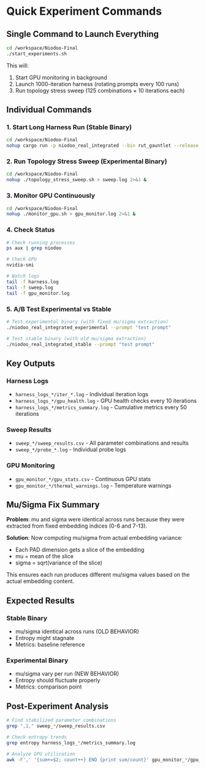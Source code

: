 # Quick Experiment Commands

## Single Command to Launch Everything

```bash
cd /workspace/Niodoo-Final
./start_experiments.sh
```

This will:
1. Start GPU monitoring in background
2. Launch 1000-iteration harness (rotating prompts every 100 runs)
3. Run topology stress sweep (125 combinations × 10 iterations each)

## Individual Commands

### 1. Start Long Harness Run (Stable Binary)
```bash
cd /workspace/Niodoo-Final
nohup cargo run -p niodoo_real_integrated --bin rut_gauntlet --release > harness.log 2>&1 &
```

### 2. Run Topology Stress Sweep (Experimental Binary)
```bash
cd /workspace/Niodoo-Final
nohup ./topology_stress_sweep.sh > sweep.log 2>&1 &
```

### 3. Monitor GPU Continuously
```bash
cd /workspace/Niodoo-Final
nohup ./monitor_gpu.sh > gpu_monitor.log 2>&1 &
```

### 4. Check Status
```bash
# Check running processes
ps aux | grep niodoo

# Check GPU
nvidia-smi

# Watch logs
tail -f harness.log
tail -f sweep.log
tail -f gpu_monitor.log
```

### 5. A/B Test Experimental vs Stable
```bash
# Test experimental binary (with fixed mu/sigma extraction)
./niodoo_real_integrated_experimental --prompt "test prompt"

# Test stable binary (with old mu/sigma extraction)
./niodoo_real_integrated_stable --prompt "test prompt"
```

## Key Outputs

### Harness Logs
- `harness_logs_*/iter_*.log` - Individual iteration logs
- `harness_logs_*/gpu_health.log` - GPU health checks every 10 iterations
- `harness_logs_*/metrics_summary.log` - Cumulative metrics every 50 iterations

### Sweep Results
- `sweep_*/sweep_results.csv` - All parameter combinations and results
- `sweep_*/probe_*.log` - Individual probe logs

### GPU Monitoring
- `gpu_monitor_*/gpu_stats.csv` - Continuous GPU stats
- `gpu_monitor_*/thermal_warnings.log` - Temperature warnings

## Mu/Sigma Fix Summary

**Problem**: mu and sigma were identical across runs because they were extracted from fixed embedding indices (0-6 and 7-13).

**Solution**: Now computing mu/sigma from actual embedding variance:
- Each PAD dimension gets a slice of the embedding
- mu = mean of the slice
- sigma = sqrt(variance of the slice)

This ensures each run produces different mu/sigma values based on the actual embedding content.

## Expected Results

### Stable Binary
- mu/sigma identical across runs (OLD BEHAVIOR)
- Entropy might stagnate
- Metrics: baseline reference

### Experimental Binary  
- mu/sigma vary per run (NEW BEHAVIOR)
- Entropy should fluctuate properly
- Metrics: comparison point

## Post-Experiment Analysis

```bash
# Find stabilized parameter combinations
grep ",1," sweep_*/sweep_results.csv

# Check entropy trends
grep entropy harness_logs_*/metrics_summary.log

# Analyze GPU utilization
awk -F',' '{sum+=$2; count++} END {print sum/count}' gpu_monitor_*/gpu_stats.csv
```

